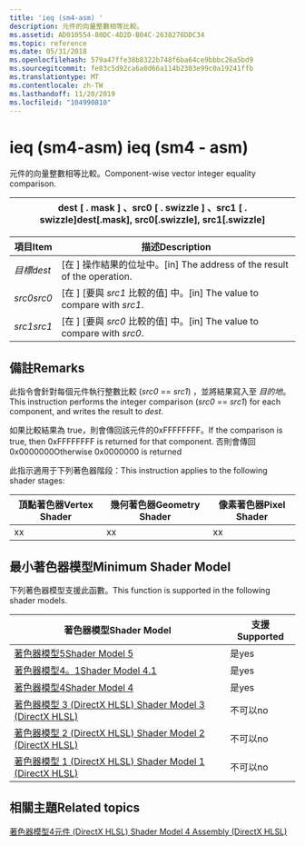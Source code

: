 ```yaml
---
title: 'ieq (sm4-asm) '
description: 元件的向量整數相等比較。
ms.assetid: AD010554-80DC-4D2D-B04C-2638276DDC34
ms.topic: reference
ms.date: 05/31/2018
ms.openlocfilehash: 579a47ffe38b8322b748f6ba64ce9bbbc26a5bd9
ms.sourcegitcommit: fe03c5d92ca6a0d66a114b2303e99c0a19241ffb
ms.translationtype: MT
ms.contentlocale: zh-TW
ms.lasthandoff: 11/20/2019
ms.locfileid: "104990810"
---
```

# <a name="ieq-sm4---asm"></a><span data-ttu-id="06dd7-103">ieq (sm4-asm) </span><span class="sxs-lookup"><span data-stu-id="06dd7-103">ieq (sm4 - asm)</span></span>

<span data-ttu-id="06dd7-104">元件的向量整數相等比較。</span><span class="sxs-lookup"><span data-stu-id="06dd7-104">Component-wise vector integer equality comparison.</span></span>



| <span data-ttu-id="06dd7-105">dest \[ . mask \] 、src0 \[ . swizzle \] 、src1 \[ . swizzle\]</span><span class="sxs-lookup"><span data-stu-id="06dd7-105">dest\[.mask\], src0\[.swizzle\], src1\[.swizzle\]</span></span> |
|---------------------------------------------------|



 



| <span data-ttu-id="06dd7-106">項目</span><span class="sxs-lookup"><span data-stu-id="06dd7-106">Item</span></span>                                                            | <span data-ttu-id="06dd7-107">描述</span><span class="sxs-lookup"><span data-stu-id="06dd7-107">Description</span></span>                                                   |
|-----------------------------------------------------------------|---------------------------------------------------------------|
| <span data-ttu-id="06dd7-108"><span id="dest"></span><span id="DEST"></span>*目標*</span><span class="sxs-lookup"><span data-stu-id="06dd7-108"><span id="dest"></span><span id="DEST"></span>*dest*</span></span><br/> | <span data-ttu-id="06dd7-109">\[在 \] 操作結果的位址中。</span><span class="sxs-lookup"><span data-stu-id="06dd7-109">\[in\] The address of the result of the operation.</span></span><br/> |
| <span data-ttu-id="06dd7-110"><span id="src0"></span><span id="SRC0"></span>*src0*</span><span class="sxs-lookup"><span data-stu-id="06dd7-110"><span id="src0"></span><span id="SRC0"></span>*src0*</span></span><br/> | <span data-ttu-id="06dd7-111">\[在 \] [要與 *src1* 比較的值] 中。</span><span class="sxs-lookup"><span data-stu-id="06dd7-111">\[in\] The value to compare with *src1*.</span></span><br/>           |
| <span data-ttu-id="06dd7-112"><span id="src1"></span><span id="SRC1"></span>*src1*</span><span class="sxs-lookup"><span data-stu-id="06dd7-112"><span id="src1"></span><span id="SRC1"></span>*src1*</span></span><br/> | <span data-ttu-id="06dd7-113">\[在 \] [要與 *src0* 比較的值] 中。</span><span class="sxs-lookup"><span data-stu-id="06dd7-113">\[in\] The value to compare with *src0*.</span></span><br/>           |



 

## <a name="remarks"></a><span data-ttu-id="06dd7-114">備註</span><span class="sxs-lookup"><span data-stu-id="06dd7-114">Remarks</span></span>

<span data-ttu-id="06dd7-115">此指令會針對每個元件執行整數比較 (*src0*  ==  *src1*) ，並將結果寫入至 *目的地*。</span><span class="sxs-lookup"><span data-stu-id="06dd7-115">This instruction performs the integer comparison (*src0* == *src1*) for each component, and writes the result to *dest*.</span></span>

<span data-ttu-id="06dd7-116">如果比較結果為 true，則會傳回該元件的0xFFFFFFFF。</span><span class="sxs-lookup"><span data-stu-id="06dd7-116">If the comparison is true, then 0xFFFFFFFF is returned for that component.</span></span> <span data-ttu-id="06dd7-117">否則會傳回0x0000000</span><span class="sxs-lookup"><span data-stu-id="06dd7-117">Otherwise 0x0000000 is returned</span></span>

<span data-ttu-id="06dd7-118">此指示適用于下列著色器階段：</span><span class="sxs-lookup"><span data-stu-id="06dd7-118">This instruction applies to the following shader stages:</span></span>



| <span data-ttu-id="06dd7-119">頂點著色器</span><span class="sxs-lookup"><span data-stu-id="06dd7-119">Vertex Shader</span></span> | <span data-ttu-id="06dd7-120">幾何著色器</span><span class="sxs-lookup"><span data-stu-id="06dd7-120">Geometry Shader</span></span> | <span data-ttu-id="06dd7-121">像素著色器</span><span class="sxs-lookup"><span data-stu-id="06dd7-121">Pixel Shader</span></span> |
|---------------|-----------------|--------------|
| <span data-ttu-id="06dd7-122">x</span><span class="sxs-lookup"><span data-stu-id="06dd7-122">x</span></span>             | <span data-ttu-id="06dd7-123">x</span><span class="sxs-lookup"><span data-stu-id="06dd7-123">x</span></span>               | <span data-ttu-id="06dd7-124">x</span><span class="sxs-lookup"><span data-stu-id="06dd7-124">x</span></span>            |



 

## <a name="minimum-shader-model"></a><span data-ttu-id="06dd7-125">最小著色器模型</span><span class="sxs-lookup"><span data-stu-id="06dd7-125">Minimum Shader Model</span></span>

<span data-ttu-id="06dd7-126">下列著色器模型支援此函數。</span><span class="sxs-lookup"><span data-stu-id="06dd7-126">This function is supported in the following shader models.</span></span>



| <span data-ttu-id="06dd7-127">著色器模型</span><span class="sxs-lookup"><span data-stu-id="06dd7-127">Shader Model</span></span>                                              | <span data-ttu-id="06dd7-128">支援</span><span class="sxs-lookup"><span data-stu-id="06dd7-128">Supported</span></span> |
|-----------------------------------------------------------|-----------|
| [<span data-ttu-id="06dd7-129">著色器模型5</span><span class="sxs-lookup"><span data-stu-id="06dd7-129">Shader Model 5</span></span>](d3d11-graphics-reference-sm5.md)        | <span data-ttu-id="06dd7-130">是</span><span class="sxs-lookup"><span data-stu-id="06dd7-130">yes</span></span>       |
| [<span data-ttu-id="06dd7-131">著色器模型4。1</span><span class="sxs-lookup"><span data-stu-id="06dd7-131">Shader Model 4.1</span></span>](dx-graphics-hlsl-sm4.md)              | <span data-ttu-id="06dd7-132">是</span><span class="sxs-lookup"><span data-stu-id="06dd7-132">yes</span></span>       |
| [<span data-ttu-id="06dd7-133">著色器模型4</span><span class="sxs-lookup"><span data-stu-id="06dd7-133">Shader Model 4</span></span>](dx-graphics-hlsl-sm4.md)                | <span data-ttu-id="06dd7-134">是</span><span class="sxs-lookup"><span data-stu-id="06dd7-134">yes</span></span>       |
| [<span data-ttu-id="06dd7-135">著色器模型 3 (DirectX HLSL) </span><span class="sxs-lookup"><span data-stu-id="06dd7-135">Shader Model 3 (DirectX HLSL)</span></span>](dx-graphics-hlsl-sm3.md) | <span data-ttu-id="06dd7-136">不可以</span><span class="sxs-lookup"><span data-stu-id="06dd7-136">no</span></span>        |
| [<span data-ttu-id="06dd7-137">著色器模型 2 (DirectX HLSL) </span><span class="sxs-lookup"><span data-stu-id="06dd7-137">Shader Model 2 (DirectX HLSL)</span></span>](dx-graphics-hlsl-sm2.md) | <span data-ttu-id="06dd7-138">不可以</span><span class="sxs-lookup"><span data-stu-id="06dd7-138">no</span></span>        |
| [<span data-ttu-id="06dd7-139">著色器模型 1 (DirectX HLSL) </span><span class="sxs-lookup"><span data-stu-id="06dd7-139">Shader Model 1 (DirectX HLSL)</span></span>](dx-graphics-hlsl-sm1.md) | <span data-ttu-id="06dd7-140">不可以</span><span class="sxs-lookup"><span data-stu-id="06dd7-140">no</span></span>        |



 

## <a name="related-topics"></a><span data-ttu-id="06dd7-141">相關主題</span><span class="sxs-lookup"><span data-stu-id="06dd7-141">Related topics</span></span>

<dl> <dt>

[<span data-ttu-id="06dd7-142">著色器模型4元件 (DirectX HLSL) </span><span class="sxs-lookup"><span data-stu-id="06dd7-142">Shader Model 4 Assembly (DirectX HLSL)</span></span>](dx-graphics-hlsl-sm4-asm.md)
</dt> </dl>

 

 





